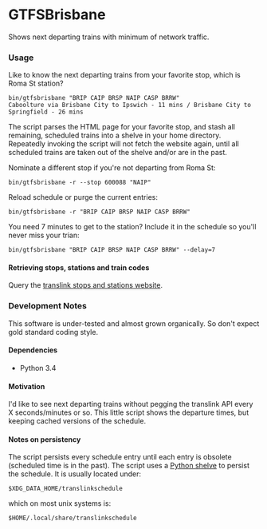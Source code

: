 GTFSBrisbane
============

Shows next departing trains with minimum of network traffic.

### Usage

Like to know the next departing trains from your favorite stop, which is
Roma St station?

    bin/gtfsbrisbane "BRIP CAIP BRSP NAIP CASP BRRW"
    Caboolture via Brisbane City to Ipswich - 11 mins / Brisbane City to Springfield - 26 mins

The script parses the HTML page for your favorite stop, and stash all
remaining, scheduled trains into a shelve in your home directory.
Repeatedly invoking the script will not fetch the website again, until all
scheduled trains are taken out of the shelve and/or are in the past.

Nominate a different stop if you're not departing from Roma St:

    bin/gtfsbrisbane -r --stop 600088 "NAIP"

Reload schedule or purge the current entries:

    bin/gtfsbrisbane -r "BRIP CAIP BRSP NAIP CASP BRRW"

You need 7 minutes to get to the station? Include it in the schedule so
you'll never miss your trian:

    bin/gtfsbrisbane "BRIP CAIP BRSP NAIP CASP BRRW" --delay=7

#### Retrieving stops, stations and train codes

Query the [translink stops and stations website](http://jp.translink.com.au/travel-information/network-information/stops-and-stations).

### Development Notes

This software is under-tested and almost grown organically. So don't
expect gold standard coding style.

#### Dependencies

* Python 3.4

#### Motivation

I'd like to see next departing trains without pegging the translink API
every X seconds/minutes or so. This little script shows the departure
times, but keeping cached versions of the schedule.

#### Notes on persistency

The script persists every schedule entry until each entry is obsolete
(scheduled time is in the past). The script uses a [Python
shelve](https://docs.python.org/3/library/shelve.html) to persist the
schedule. It is usually located under:

    $XDG_DATA_HOME/translinkschedule

which on most unix systems is:

    $HOME/.local/share/translinkschedule

